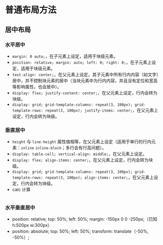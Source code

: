 # 普通布局方法

## 居中布局

### 水平居中

- `margin: 0 auto;`，在子元素上设定，适用于块级元素。
- `position: relative; margin: auto; left: 0; right: 0;`，在子元素上设定，适用于块级元素。
- `text-align: center;`，在父元素上设定，其子元素中所有行内内容（如文字）居中，并不控制块元素的居中（当块元素中为行内内容，并且没有定位和宽高等影响属性，也会居中）。
- `display: flex; justify-content: center;`，在父元素上设定，行内会转为块级。
- `display: grid; grid-template-columns: repeat(3, 100px); grid-template-rows: repeat(3, 100px); justify-items: center;`，在父元素上设定，行内会转为块级。

### 垂直居中

- `height` 与 `line-height` 属性值相等，在父元素上设定（适用于单行的行内元素：`inline` `inline-block`；多行会有行高问题）。
- `display: table-cell; vertical-align: middle;`，在父元素上设定。
- `display: flex; align-items: center;`，在父元素上设定，行内会转为块级。
- `display: grid; grid-template-columns: repeat(3, 100px); grid-template-rows: repeat(3, 100px); align-items: center;`，在父元素上设定，行内会转为块级。
- calc 计算

```css

```

### 水平垂直居中

- position: relative; top: 50%; left: 50%; margin: -150px 0 0 -250px;（已知 h:500px w:300px）
- position: absolute; top: 50%; left: 50%; transform: translate（-50%, -50%）;
